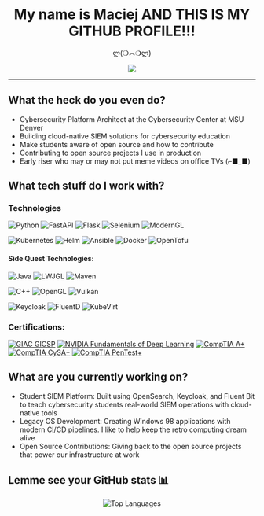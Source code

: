 <div align="center">
  
# My name is Maciej AND THIS IS MY GITHUB PROFILE!!!
  
ლ(❍෴❍ლ)
</div>

<div align="center">
  <img src="https://readme-typing-svg.herokuapp.com/?lines=Cybersecurity+Platform+Architect;Software+Developer;Early+Bird+Fish+Video+Enthusiast;Motorcycle+Builder;Legacy+App+Developer;Builds+SIEMs+and+Stuff;Programming+is+art&font=Fira%20Code&center=true&width=440&height=45&color=7aa2f7&vCenter=true&size=22">
</div>

---
## What the heck do you even do?

- Cybersecurity Platform Architect at the Cybersecurity Center at MSU Denver
- Building cloud-native SIEM solutions for cybersecurity education
- Make students aware of open source and how to contribute
- Contributing to open source projects I use in production
- Early riser who may or may not put meme videos on office TVs (⌐■_■)

## What tech stuff do I work with?

### Technologies

![Python](https://img.shields.io/badge/Python-3776AB?style=for-the-badge&logo=python&logoColor=white)
![FastAPI](https://img.shields.io/badge/FastAPI-009688?style=for-the-badge&logo=fastapi&logoColor=white)
![Flask](https://img.shields.io/badge/Flask-000000?style=for-the-badge&logo=flask&logoColor=white)
![Selenium](https://img.shields.io/badge/Selenium-43B02A?style=for-the-badge&logo=selenium&logoColor=white)
![ModernGL](https://img.shields.io/badge/ModernGL-FF6B35?style=for-the-badge&logo=opengl&logoColor=white)

![Kubernetes](https://img.shields.io/badge/Kubernetes-326CE5?style=for-the-badge&logo=kubernetes&logoColor=white)
![Helm](https://img.shields.io/badge/Helm-0F1689?style=for-the-badge&logo=helm&logoColor=white)
![Ansible](https://img.shields.io/badge/Ansible-EE0000?style=for-the-badge&logo=ansible&logoColor=white)
![Docker](https://img.shields.io/badge/Docker-2496ED?style=for-the-badge&logo=docker&logoColor=white)
![OpenTofu](https://img.shields.io/badge/OpenTofu-FFDA18?style=for-the-badge&logo=opentofu&logoColor=black)

#### Side Quest Technologies:

![Java](https://img.shields.io/badge/Java-ED8B00?style=for-the-badge&logo=openjdk&logoColor=white)
![LWJGL](https://img.shields.io/badge/LWJGL-5382A1?style=for-the-badge&logo=java&logoColor=white)
![Maven](https://img.shields.io/badge/Apache%20Maven-C71A36?style=for-the-badge&logo=apache-maven&logoColor=white)

![C++](https://img.shields.io/badge/C++-00599C?style=for-the-badge&logo=cplusplus&logoColor=white)
![OpenGL](https://img.shields.io/badge/OpenGL-5586A4?style=for-the-badge&logo=opengl&logoColor=white)
![Vulkan](https://img.shields.io/badge/Vulkan-AC162C?style=for-the-badge&logo=vulkan&logoColor=white)

![Keycloak](https://img.shields.io/badge/Keycloak-4D4D4D?style=for-the-badge&logo=keycloak&logoColor=white)
![FluentD](https://img.shields.io/badge/FluentD-0E83C8?style=for-the-badge&logo=fluentd&logoColor=white)
![KubeVirt](https://img.shields.io/badge/KubeVirt-326CE5?style=for-the-badge&logo=kubevirt&logoColor=white)

### Certifications:

[![GIAC GICSP](https://img.shields.io/badge/GIAC-GICSP-blue?style=for-the-badge&logo=sans&logoColor=white)](https://www.credly.com/badges/5b7a467f-78d9-4113-b2d8-ef1554016ff9/linked_in_profile)
[![NVIDIA Fundamentals of Deep Learning](https://img.shields.io/badge/NVIDIA-Deep%20Learning-76B900?style=for-the-badge&logo=nvidia&logoColor=white)](https://learn.nvidia.com/certificates?id=pKPfpdozTNehK71oz4H60g)
[![CompTIA A+](https://img.shields.io/badge/CompTIA-A+-red?style=for-the-badge&logo=comptia&logoColor=white)](https://www.credly.com/earner/earned/share/4230a260-1bae-4a68-bfc4-fe0ea177ec3c)
[![CompTIA CySA+](https://img.shields.io/badge/CompTIA-CySA+-red?style=for-the-badge&logo=comptia&logoColor=white)](https://www.credly.com/badges/91a25c38-06a6-4029-bad8-74009e5bec6a)
[![CompTIA PenTest+](https://img.shields.io/badge/CompTIA-PenTest+-red?style=for-the-badge&logo=comptia&logoColor=white)](https://www.credly.com/badges/e17b96f6-d8e1-4bbc-a72b-0accb7a39709)

## What are you currently working on?

- Student SIEM Platform: Built using OpenSearch, Keycloak, and Fluent Bit to teach cybersecurity students real-world SIEM operations with cloud-native tools
- Legacy OS Development: Creating Windows 98 applications with modern CI/CD pipelines. I like to help keep the retro computing dream alive
- Open Source Contributions: Giving back to the open source projects that power our infrastructure at work

## Lemme see your GitHub stats 📊

<div align="center">

![Top Languages](https://github-readme-stats.vercel.app/api/top-langs/?username=Xata&theme=tokyonight&hide_border=false&include_all_commits=true&count_private=true&layout=compact)

</div>
